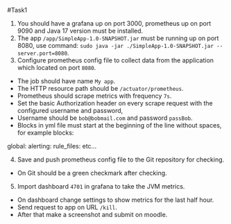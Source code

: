 
#Task1
1) You should have a grafana up on port 3000, prometheus up on port 9090 and Java 17 version must be installed.
2) The app `/app/SimpleApp-1.0-SNAPSHOT.jar` must be running up on port 8080, use command: `sudo java -jar ./SimpleApp-1.0-SNAPSHOT.jar --server.port=8080`.
3) Configure prometheus config file to collect data from the application which located on port `8080`.
* The job should have name `My app`.
* The HTTP resource path should be `/actuator/prometheus`.
* Prometheus should scrape metrics with frequency `7s`.
* Set the basic Authorization header on every scrape request with the configured username and password, 
* Username should be `bob@bobmail.com` and password `passBob`.
* Blocks in yml file must start at the beginning of the line without spaces, for example blocks:

global:
alerting:
rule_files: etc...

4) Save and push prometheus config file to the Git repository for checking.
- On Git should be a green checkmark after checking.
5) Import dashboard `4701` in grafana to take the JVM metrics. 
* On dashboard change settings to show metrics for the last half hour. 
* Send request to app on URL `/kill`. 
* After that make a screenshot and submit on moodle.
  <br>
